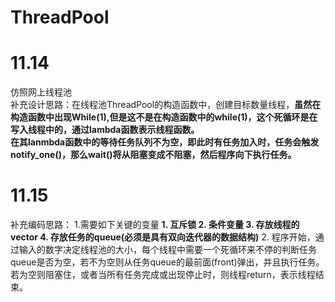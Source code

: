 # ThreadPool
 
# 11.14
仿照网上线程池  
补充设计思路：在线程池ThreadPool的构造函数中，创建目标数量线程，**虽然在构造函数中出现While(1),但是这不是在构造函数中的while(1)，这个死循环是在写入线程中的，通过lambda函数表示线程函数。**  
**在其lanmbda函数中的等待任务队列不为空，即此时有任务加入时，任务会触发notify_one()，那么wait()将从阻塞变成不阻塞，然后程序向下执行任务。**  
# 11.15  
补充编码思路：
  1.需要如下关键的变量
    **1. 互斥锁
      2. 条件变量
      3. 存放线程的vector
      4. 存放任务的queue(必须是具有双向迭代器的数据结构)**
  2. 程序开始，通过输入的数字决定线程池的大小，每个线程中需要一个死循环来不停的判断任务queue是否为空，若不为空则从任务queue的最前面(front)弹出，并且执行任务。若为空则阻塞住，或者当所有任务完成或出现停止时，则线程return，表示线程结束。
      
      
